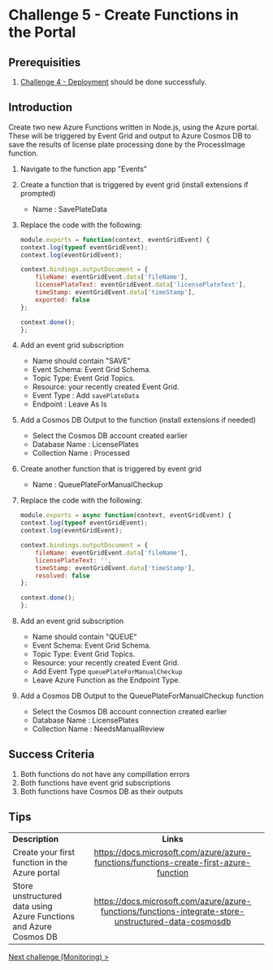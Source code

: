 # Challenge 5 - Create Functions in the Portal

## Prerequisities

1. [Challenge 4 - Deployment](./Deployment.md) should be done successfuly.

## Introduction

Create two new Azure Functions written in Node.js, using the Azure portal. These will be triggered by Event Grid and output to Azure Cosmos DB to save the results of license plate processing done by the ProcessImage function.

1. Navigate to the function app &quot;Events&quot;
2. Create a function that is triggered by event grid (install extensions if prompted)
    * Name : SavePlateData
3. Replace the code with the following:

    ```javascript
    module.exports = function(context, eventGridEvent) {
    context.log(typeof eventGridEvent);
    context.log(eventGridEvent);

    context.bindings.outputDocument = {
        fileName: eventGridEvent.data['fileName'],
        licensePlateText: eventGridEvent.data['licensePlateText'],
        timeStamp: eventGridEvent.data['timeStamp'],
        exported: false
    };

    context.done();
    };
    ```

4. Add an event grid subscription
    * Name should contain &quot;SAVE&quot;
    * Event Schema: Event Grid Schema.
    * Topic Type: Event Grid Topics.
    * Resource: your recently created Event Grid.
    * Event Type : Add `savePlateData`
    * Endpoint : Leave As Is
5. Add a Cosmos DB Output to the function (install extensions if needed)
    * Select the Cosmos DB account created earlier
    * Database Name : LicensePlates
    * Collection Name : Processed
6. Create another function that is triggered by event grid
    * Name : QueuePlateForManualCheckup
7. Replace the code with the following:


    ```javascript
    module.exports = async function(context, eventGridEvent) {
    context.log(typeof eventGridEvent);
    context.log(eventGridEvent);

    context.bindings.outputDocument = {
        fileName: eventGridEvent.data['fileName'],
        licensePlateText: '',
        timeStamp: eventGridEvent.data['timeStamp'],
        resolved: false
    };

    context.done();
    };
    ```

8. Add an event grid subscription
    * Name should contain &quot;QUEUE&quot;
    * Event Schema: Event Grid Schema.
    * Topic Type: Event Grid Topics.
    * Resource: your recently created Event Grid.
    * Add Event Type `queuePlateForManualCheckup`
    * Leave Azure Function as the Endpoint Type.
9. Add a Cosmos DB Output to the QueuePlateForManualCheckup function
    * Select the Cosmos DB account connection created earlier
    * Database Name : LicensePlates
    * Collection Name : NeedsManualReview


## Success Criteria
1. Both functions do not have any compillation errors
1. Both functions have event grid subscriptions
1. Both functions have Cosmos DB as their outputs

## Tips

|                                                                   |                                                                                                         |
| ----------------------------------------------------------------- | :-----------------------------------------------------------------------------------------------------: |
| **Description**                                                   |                                                **Links**                                                |
| Create your first function in the Azure portal                    |        <https://docs.microsoft.com/azure/azure-functions/functions-create-first-azure-function>         |
| Store unstructured data using Azure Functions and Azure Cosmos DB | <https://docs.microsoft.com/azure/azure-functions/functions-integrate-store-unstructured-data-cosmosdb> |

[Next challenge (Monitoring) >](./Monitoring.md)
